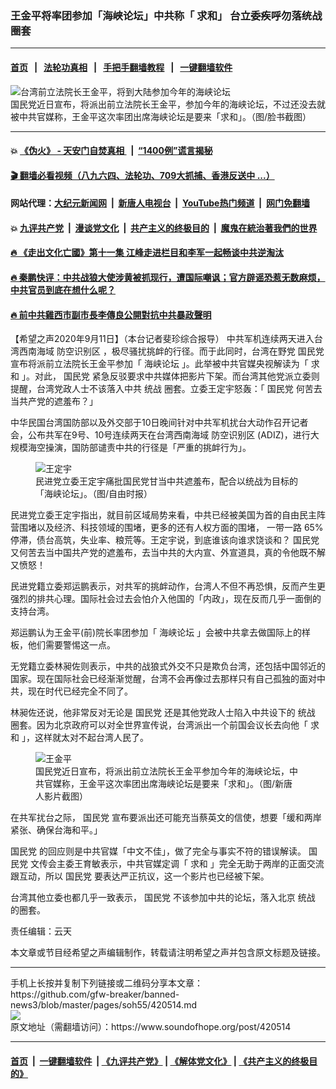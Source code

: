 ### 王金平将率团参加「海峡论坛」中共称「 求和」 台立委疾呼勿落统战圈套
------------------------

#### [首页](https://github.com/gfw-breaker/banned-news3/blob/master/README.md) &nbsp;&nbsp;|&nbsp;&nbsp; [法轮功真相](https://github.com/begood0513/basic/blob/master/README.md)  &nbsp;&nbsp;|&nbsp;&nbsp; [手把手翻墙教程](https://github.com/gfw-breaker/guides/wiki)  &nbsp;&nbsp;|&nbsp;&nbsp; [一键翻墙软件](https://github.com/gfw-breaker/nogfw/blob/master/README.md)  



<div><img alt="台湾前立法院长王金平，将到大陆参加今年的海峡论坛" src="https://img.soundofhope.org/2020-09/1599810656674.png"/>
<br/><figcaption class="caption">
 国民党近日宣布，将派出前立法院长王金平，参加今年的海峡论坛，不过还没去就被中共官媒称，王金平这次率团出席海峡论坛是要来「求和」。（图/脸书截图）
</figcaption></div><hr/>

#### 💥 [《伪火》 - 天安门自焚真相 ](http://141.164.51.119:10000/videos/blog/weihuo.html)&nbsp; |&nbsp; [“1400例”谎言揭秘  ](http://141.164.51.119:10000/videos/blog/jiexi1400.html)

#### [ 🎬  翻墙必看视频（八九六四、法轮功、709大抓捕、香港反送中 ...）](https://github.com/gfw-breaker/links/blob/master/banned.md)

#### 网站代理：[大纪元新闻网](http://167.172.10.89:10080/gb/) &nbsp;|&nbsp; [新唐人电视台](http://167.172.10.89:8808/gb/)  &nbsp;|&nbsp; [YouTube热门频道](http://158.247.203.241/youtube.html) &nbsp;|&nbsp; [网门免翻墙](http://158.247.203.241:11000/show.aspx?name=ogHome)

#### 💥 [九评共产党](http://141.164.51.119:10000/videos/res/jiuping/)&nbsp; |&nbsp; [漫谈党文化](http://141.164.51.119:10000/videos/res/mtdwh/)&nbsp; |&nbsp; [共产主义的终极目的](http://141.164.51.119:10000/videos/res/zjmd/)&nbsp; |&nbsp; [魔鬼在統治著我們的世界](http://141.164.51.119:10000/videos/res/TheSpecter/)  

#### [ 🔥  《走出文化亡國》第十一集 江峰走进栏目和李军一起畅谈中共逆淘汰](http://141.164.51.119:10000/videos/news/../res/zcwhwg/index.html)

#### [ 🔥  秦鹏快评：中共战狼大使涉黄被抓现行，遭国际嘲讽；官方辟谣恐惹无数麻烦，中共官员到底在想什么呢？](http://141.164.51.119:10000/videos/news/qp03.html)

#### [ 🔥  前中共雞西市副市長李傳良公開對抗中共暴政聲明](http://141.164.51.119:10000/videos/news/../tui/index.html)

<div><div class="Content__Wrapper sc-1bvya0-0 grZQxZ">
 <p class="meta-top">
  <span class="meta">
   【希望之声2020年9月11日】（本台记者斐珍综合报导）
  </span>
  中共军机连续两天进入台湾西南海域
  <ok href="/term/77629">
   防空识别区
  </ok>
  ，极尽骚扰挑衅的行径。而于此同时，台湾在野党
  <ok href="/term/13347">
   国民党
  </ok>
  宣布将派前立法院长王金平参加「
  <ok href="/term/138274">
   海峡论坛
  </ok>
  」。此举被中共官媒央视解读为「
  <ok href="/term/372820">
   求和
  </ok>
  」。对此，
  <ok href="/term/13347">
   国民党
  </ok>
  紧急反驳要求中共媒体把影片下架。而台湾其他党派立委则提醒，台湾党政人士不该落入中共
  <ok href="/term/7479">
   统战
  </ok>
  圈套。立委王定宇怒轰：「
  <ok href="/term/13347">
   国民党
  </ok>
  何苦去当共产党的遮羞布？」
 </p>
 <p>
  中华民国台湾国防部以及外交部于10日晚间针对中共军机扰台大动作召开记者会，公布共军在9号、10号连续两天在台湾西南海域
  <ok href="/term/77629">
   防空识别区
  </ok>
  (ADIZ)，进行大规模海空操演，国防部谴责中共的行径是「严重的挑衅行为」。
 </p>
 <figure class="OImage__StyledFigure-sc-1lfley0-0 hHSfVg">
  <img alt="王定宇" src="https://img.soundofhope.org/2020-09/1599807632397.png"/>
  <br/><figcaption>
   民进党立委王定宇痛批国民党甘当中共遮羞布，配合以统战为目标的「海峡论坛」。（图/自由时报）
  </figcaption>
 </figure>
 <p>
  民进党立委王定宇指出，就目前区域局势来看，中共已经被美国为首的自由民主阵营围堵以及经济、科技领域的围堵，更多的还有人权方面的围堵，
  <ok href="/term/4071">
   一带一路
  </ok>
  65%停滞，债台高筑，失业率、粮荒等。王定宇说，到底谁该向谁求饶谈和？
  <ok href="/term/13347">
   国民党
  </ok>
  又何苦去当中国共产党的遮羞布，去当中共的大内宣、外宣道具，真的令他既不解又愤怒！
 </p>
 <div class="AD_Embed__Wrap-sc-1xslmin-0 igMuqX module desktop">
  <div>
  </div>
 </div>
 <p>
  民进党籍立委郑运鹏表示，对共军的挑衅动作，台湾人不但不再恐惧，反而产生更强烈的排共心理。国际社会过去会怕介入他国的「内政」，现在反而几乎一面倒的支持台湾。
 </p>
 <p>
  郑运鹏认为王金平(前)院长率团参加「
  <ok href="/term/138274">
   海峡论坛
  </ok>
  」会被中共拿去做国际上的样板，他们需要警惕这一点。
 </p>
 <p>
  无党籍立委林昶佐则表示，中共的战狼式外交不只是欺负台湾，还包括中国邻近的国家。现在国际社会已经渐渐觉醒，台湾不会再像过去那样只有自己孤独的面对中共，现在时代已经完全不同了。
 </p>
 <p>
  林昶佐还说，他非常反对无论是
  <ok href="/term/13347">
   国民党
  </ok>
  还是其他党政人士陷入中共设下的
  <ok href="/term/7479">
   统战
  </ok>
  圈套。因为北京政府可以对全世界宣传说，台湾派出一个前国会议长去向他「
  <ok href="/term/372820">
   求和
  </ok>
  」，这样就太对不起台湾人民了。
 </p>
 <figure class="OImage__StyledFigure-sc-1lfley0-0 hHSfVg">
  <img alt="王金平" src="https://img.soundofhope.org/2020-09/1599808127339.png"/>
  <br/><figcaption>
   国民党近日宣布，将派出前立法院长王金平参加今年的海峡论坛，中共官媒称，王金平这次率团出席海峡论坛是要来「求和」。（图/新唐人影片截图）
  </figcaption>
 </figure>
 <p>
  在共军扰台之际，
  <ok href="/term/13347">
   国民党
  </ok>
  宣布要派出还可能充当蔡英文的信使，想要「缓和两岸紧张、确保台海和平。」
 </p>
 <p>
  <ok href="/term/13347">
   国民党
  </ok>
  的回应则是中共官媒「中文不佳」，做了完全与事实不符的错误解读。
  <ok href="/term/13347">
   国民党
  </ok>
  文传会主委王育敏表示，中共官媒定调「
  <ok href="/term/372820">
   求和
  </ok>
  」完全无助于两岸的正面交流跟互动，所以
  <ok href="/term/13347">
   国民党
  </ok>
  要表达严正抗议，这一个影片也已经被下架。
 </p>
 <p>
  台湾其他立委也都几乎一致表示，
  <ok href="/term/13347">
   国民党
  </ok>
  不该参加中共的论坛，落入北京
  <ok href="/term/7479">
   统战
  </ok>
  的圈套。
 </p>
 <p class="meta-btm">
  责任编辑：云天
 </p>
 <p class="meta-btm">
  本文章或节目经希望之声编辑制作，转载请注明希望之声并包含原文标题及链接。
 </p>
</div>
</div>
<hr/>
手机上长按并复制下列链接或二维码分享本文章：<br/>
https://github.com/gfw-breaker/banned-news3/blob/master/pages/soh55/420514.md <br/>
<a href='https://github.com/gfw-breaker/banned-news3/blob/master/pages/soh55/420514.md'><img src='https://github.com/gfw-breaker/banned-news3/blob/master/pages/soh55/420514.md.png'/></a> <br/>
原文地址（需翻墙访问）：https://www.soundofhope.org/post/420514


------------------------
#### [首页](https://github.com/gfw-breaker/banned-news3/blob/master/README.md) &nbsp;|&nbsp; [一键翻墙软件](https://github.com/gfw-breaker/nogfw/blob/master/README.md) &nbsp;| [《九评共产党》](https://github.com/gfw-breaker/9ping.md/blob/master/README.md#九评之一评共产党是什么) | [《解体党文化》](https://github.com/gfw-breaker/jtdwh.md/blob/master/README.md) | [《共产主义的终极目的》](https://github.com/gfw-breaker/gczydzjmd.md/blob/master/README.md)


<img src='http://gfw-breaker.win/banned-news3/pages/soh55/420514.md' width='0px' height='0px'/>